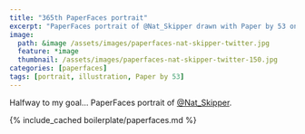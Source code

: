 ```yaml
---
title: "365th PaperFaces portrait"
excerpt: "PaperFaces portrait of @Nat_Skipper drawn with Paper by 53 on an iPad."
image: 
  path: &image /assets/images/paperfaces-nat-skipper-twitter.jpg 
  feature: *image
  thumbnail: /assets/images/paperfaces-nat-skipper-twitter-150.jpg
categories: [paperfaces]
tags: [portrait, illustration, Paper by 53]
---
```


Halfway to my goal… PaperFaces portrait of [@Nat_Skipper](https://twitter.com/Nat_Skipper).

{% include_cached boilerplate/paperfaces.md %}
